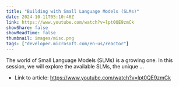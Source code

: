 ```yaml
---
title: "Building with Small Language Models (SLMs)"
date: 2024-10-11T05:10:46Z
link: https://www.youtube.com/watch?v=lpt0QE9zmCk
showShare: false
showReadTime: false
thumbnail: images/misc.png
tags: ["developer.microsoft.com/en-us/reactor"]
---
```

The world of Small Language Models (SLMs) is a growing one. In this session, we will explore the available SLMs, the unique ...

- Link to article: https://www.youtube.com/watch?v=lpt0QE9zmCk